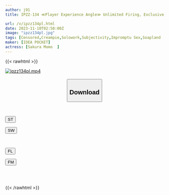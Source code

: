 ```yaml
---
author: j91
title: IPZZ-134 ≪Player Experience Angle≫ Unlimited Firing, Exclusive "Momo Sakura" Girl, Virtual Instant Sex, Continuous Creampie Soap, 14 Shots! ?

url: /v/ipzz134pl.html
date: 2023-11-10T02:50:00Z
image: "ipzz134pl.jpg"
tags: [Censored,Creampie,Solowork,Subjectivity,Impromptu Sex,Soapland	 ]
maker: [IDEA POCKET]
actress: [Sakura Momo  ]
---
```



{{< rawhtml >}}

<div class="video" data-videoid="vB8120ZoOzT2d8">
    <a href="javascript:;">
        <img src="https://my.j91.asia/v/ipzz134pl.jpg" width="WIDTH" height="HEIGHT" alt="ipzz134pl.mp4" loading="lazy">
    </a>
</div>

<script type="text/javascript" src="https://j91.asia/asset/on-demand-st.js"></script>

<br>
  <link rel="stylesheet" href="https://j91.asia/asset/bs5.css">
  
  <center>
  <button class="btn btn-primary" type="button" data-bs-toggle="collapse" data-bs-target=".multi-collapse" aria-expanded="false" aria-controls="multiCollapseExample1 multiCollapseExample2"><h2>Download</h2></button></center>
</p>
<div class="row">
  <div class="col">
    <div class="collapse multi-collapse" id="multiCollapseExample1">
      <div class="card card-body">
	      	      <br>
<div class="buttons">  
<p><a href="https://streamtape.to/v/vB8120ZoOzT2d8" target="_blank"><button class="btn-hover color-3"><i class="fa fa-download"></i> ST</button></a></p>
<p><a href="https://sfastwish.com/rnledrth1qem" target="_blank"><button class="btn-hover color-2"><i class="fa fa-download"></i> SW</button></a></p></div>
    </div>
  </div>
</div>
  <div class="col">
    <div class="collapse multi-collapse" id="multiCollapseExample2">
      <div class="card card-body">
	      <br>
<div class="buttons">
<p><a href="https://fviplions.com/f/eh71ftfhm937" target="_blank"><button class="btn-hover color-9"><i class="fa fa-download"></i> FL</button></a></p>
<p><a href="https://filemoon.sx/d/1m5kx6jwmn3o" target="_blank"><button class="btn-hover color-8"><i class="fa fa-download"></i> FM</button></a></p></div>
<br><br>
      </div>
    </div>
  </div>
</div>

{{< /rawhtml >}}
